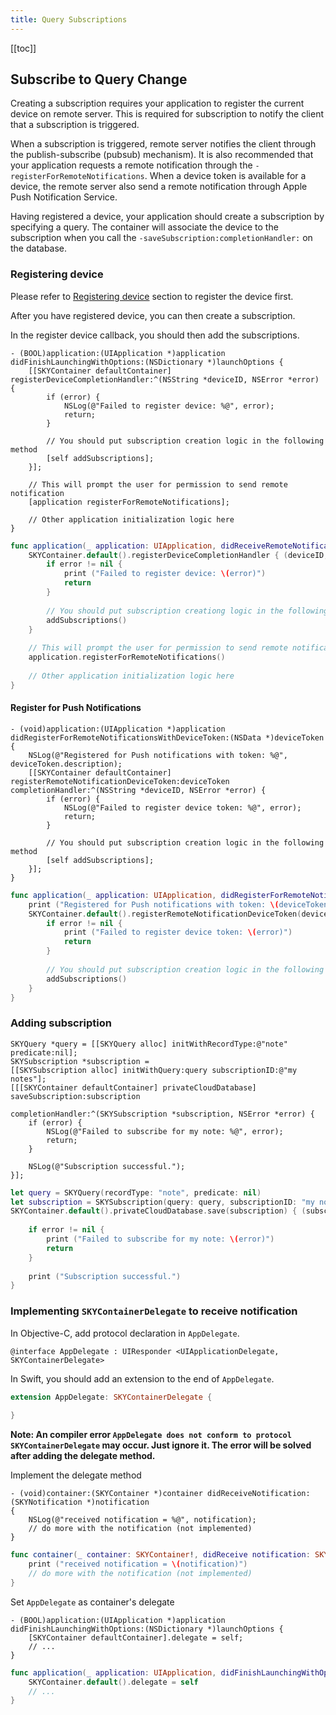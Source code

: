 ```yaml
---
title: Query Subscriptions
---
```


[[toc]]


## Subscribe to Query Change

Creating a subscription requires your application to register the current device
on remote server. This is required for subscription to notify the client that
a subscription is triggered.

When a subscription is triggered, remote server notifies the client through
the publish-subscribe (pubsub) mechanism). It is also recommended that your
application requests a remote notification through the
`-registerForRemoteNotifications`. When a device token is available for
a device, the remote server also send a remote notification through Apple Push
Notification Service.

Having registered a device, your application should create a subscription by
specifying a query. The container will associate the device to the subscription
when you call the `-saveSubscription:completionHandler:` on the database.

### Registering device

Please refer to [Registering device][doc-registering-device] section to register the device first.

After you have registered device, you can then create a subscription.

In the register device callback, you should then add the subscriptions.

```obj-c
- (BOOL)application:(UIApplication *)application didFinishLaunchingWithOptions:(NSDictionary *)launchOptions {
    [[SKYContainer defaultContainer] registerDeviceCompletionHandler:^(NSString *deviceID, NSError *error) {
        if (error) {
            NSLog(@"Failed to register device: %@", error);
            return;
        }
    
        // You should put subscription creation logic in the following method
        [self addSubscriptions];
    }];

    // This will prompt the user for permission to send remote notification
    [application registerForRemoteNotifications];

    // Other application initialization logic here
}
```
```swift
func application(_ application: UIApplication, didReceiveRemoteNotification userInfo: [AnyHashable : Any], fetchCompletionHandler completionHandler: @escaping (UIBackgroundFetchResult) -> Void) {
    SKYContainer.default().registerDeviceCompletionHandler { (deviceID, error) in
        if error != nil {
            print ("Failed to register device: \(error)")
            return
        }
        
        // You should put subscription creationg logic in the following method
        addSubscriptions()
    }
    
    // This will prompt the user for permission to send remote notification
    application.registerForRemoteNotifications()
    
    // Other application initialization logic here
}
```
#### Register for Push Notifications
```obj-c
- (void)application:(UIApplication *)application didRegisterForRemoteNotificationsWithDeviceToken:(NSData *)deviceToken
{
    NSLog(@"Registered for Push notifications with token: %@", deviceToken.description);
    [[SKYContainer defaultContainer] registerRemoteNotificationDeviceToken:deviceToken completionHandler:^(NSString *deviceID, NSError *error) {
        if (error) {
            NSLog(@"Failed to register device token: %@", error);
            return;
        }

        // You should put subscription creation logic in the following method
        [self addSubscriptions];
    }];
}
```

```swift
func application(_ application: UIApplication, didRegisterForRemoteNotificationsWithDeviceToken deviceToken: Data) {
    print ("Registered for Push notifications with token: \(deviceToken.description)")
    SKYContainer.default().registerRemoteNotificationDeviceToken(deviceToken) { (deviceID, error) in
        if error != nil {
            print ("Failed to register device token: \(error)")
            return
        }
        
        // You should put subscription creation logic in the following method
        addSubscriptions()
    }
}
```


### Adding subscription

```obj-c
SKYQuery *query = [[SKYQuery alloc] initWithRecordType:@"note" predicate:nil];
SKYSubscription *subscription =
[[SKYSubscription alloc] initWithQuery:query subscriptionID:@"my notes"];
[[[SKYContainer defaultContainer] privateCloudDatabase] saveSubscription:subscription
                                                       completionHandler:^(SKYSubscription *subscription, NSError *error) {
    if (error) {
        NSLog(@"Failed to subscribe for my note: %@", error);
        return;
    }

    NSLog(@"Subscription successful.");
}];
```

```swift
let query = SKYQuery(recordType: "note", predicate: nil)
let subscription = SKYSubscription(query: query, subscriptionID: "my notes")
SKYContainer.default().privateCloudDatabase.save(subscription) { (subscription, error) in
    
    if error != nil {
        print ("Failed to subscribe for my note: \(error)")
        return
    }
    
    print ("Subscription successful.")
}
```

### Implementing `SKYContainerDelegate` to receive notification

In Objective-C, add protocol declaration in `AppDelegate`.

```obj-c
@interface AppDelegate : UIResponder <UIApplicationDelegate, SKYContainerDelegate>
```

In Swift, you should add an extension to the end of `AppDelegate`.

```swift
extension AppDelegate: SKYContainerDelegate {
    
}
```

**Note: An compiler error `AppDelegate does not conform to protocol SKYContainerDelegate` may occur. Just ignore it. The error will be solved after adding the delegate method.**

Implement the delegate method

```obj-c
- (void)container:(SKYContainer *)container didReceiveNotification:(SKYNotification *)notification
{
    NSLog(@"received notification = %@", notification);
    // do more with the notification (not implemented)
}
```

```swift
func container(_ container: SKYContainer!, didReceive notification: SKYNotification!) {
    print ("received notification = \(notification)")
    // do more with the notification (not implemented)
}
```

Set `AppDelegate` as container's delegate

```obj-c
- (BOOL)application:(UIApplication *)application didFinishLaunchingWithOptions:(NSDictionary *)launchOptions {
    [SKYContainer defaultContainer].delegate = self;
    // ...
}
```

```swift
func application(_ application: UIApplication, didFinishLaunchingWithOptions launchOptions: [UIApplicationLaunchOptionsKey: Any]?) -> Bool {
    SKYContainer.default().delegate = self
    // ...
}
```

[doc-registering-device]: /guides/push-notifications/basics/ios/#registering-device
